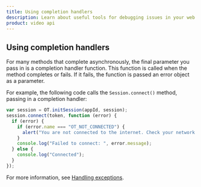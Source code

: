 ```yaml
---
title: Using completion handlers
description: Learn about useful tools for debugging issues in your web application. Use our Inspector tool, as well as methods to send yourself session information for further investigation.
product: video api
---
```


## Using completion handlers

For many methods that complete asynchronously, the final parameter you pass in is a completion handler function. This function is called when the method completes or fails. If it fails, the function is passed an error object as a parameter.

For example, the following code calls the `Session.connect()` method, passing in a completion handler:

```js
var session = OT.initSession(appId, session);
session.connect(token, function (error) {
  if (error) {
    if (error.name === "OT_NOT_CONNECTED") {
      alert("You are not connected to the internet. Check your network connection.");
    }
    console.log("Failed to connect: ", error.message);
  } else {
    console.log("Connected");
  }
});
```

For more information, see [Handling exceptions](/video/guides/exception-handling/js).
